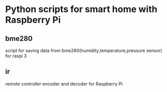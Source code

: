 # Python scripts for smart home with Raspberry Pi

## bme280

script for saving data from bme280(humidity,temperature,pressure sensor) for raspi 3

## ir

remote controller encoder and decoder for Raspberry Pi

